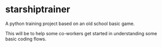 # starshiptrainer

A python training project based on an old school basic game.

This will be to help some co-workers get started in understanding some basic coding flows. 